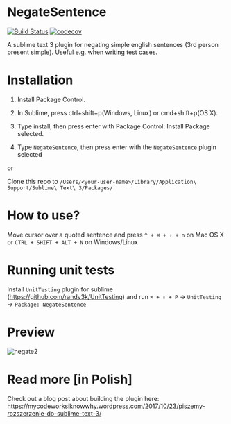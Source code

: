 # NegateSentence
[![Build Status](https://travis-ci.org/Bajena/SublimeNegateSentence.svg?branch=master)](https://travis-ci.org/Bajena/SublimeNegateSentence)
[![codecov](https://codecov.io/gh/Bajena/SublimeNegateSentence/branch/master/graph/badge.svg)](https://codecov.io/gh/Bajena/SublimeNegateSentence)

A sublime text 3 plugin for negating simple english sentences (3rd person present simple). Useful e.g. when writing test cases.

# Installation
1. Install Package Control.

2. In Sublime, press ctrl+shift+p(Windows, Linux) or cmd+shift+p(OS X).

3. Type install, then press enter with Package Control: Install Package selected.

4. Type `NegateSentence`, then press enter with the `NegateSentence` plugin selected

or

Clone this repo to `/Users/<your-user-name>/Library/Application\ Support/Sublime\ Text\ 3/Packages/`

# How to use?
Move cursor over a quoted sentence and press `^ + ⌘ + ⇧ + n` on Mac OS X or `CTRL + SHIFT + ALT + N` on Windows/Linux

# Running unit tests
Install `UnitTesting` plugin for sublime (https://github.com/randy3k/UnitTesting) and run `⌘ + ⇧ + P` -> `UnitTesting` -> `Package: NegateSentence`

# Preview
![negate2](https://user-images.githubusercontent.com/5732023/31322033-a75066ea-ac8f-11e7-83ca-da47313a800f.gif)

# Read more [in Polish]
Check out a blog post about building the plugin here: https://mycodeworksiknowwhy.wordpress.com/2017/10/23/piszemy-rozszerzenie-do-sublime-text-3/
